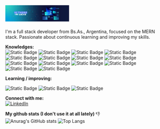 <img src='/img/banner.png' alt='banner' align='center' width='200'/>

###
I'm a full stack developer from Bs.As., Argentina, focused on the MERN stack. Passionate about continuous learning and improving my skills.

**Knowledges:** <br/>
![Static Badge](https://img.shields.io/badge/HTML5-black?style=flat&logo=html5)
![Static Badge](https://img.shields.io/badge/CSS3-black?style=flat&logo=css3&logoColor=blue)
![Static Badge](https://img.shields.io/badge/SASS-black?style=flat&logo=sass)
![Static Badge](https://img.shields.io/badge/BOOTSTRAP-black?style=flat&logo=bootstrap)
![Static Badge](https://img.shields.io/badge/GIT-black?style=flat&logo=git)
![Static Badge](https://img.shields.io/badge/GITHUB-black?style=flat&logo=github)
![Static Badge](https://img.shields.io/badge/Javascript-black?style=flat&logo=javascript)
![Static Badge](https://img.shields.io/badge/React-black?style=flat&logo=react)
![Static Badge](https://img.shields.io/badge/EXPRESS-black?style=flat&logo=express)
![Static Badge](https://img.shields.io/badge/POSTMAN-black?style=flat&logo=postman)
![Static Badge](https://img.shields.io/badge/NODE.JS-black?style=flat&logo=nodedotjs)
![Static Badge](https://img.shields.io/badge/FIREBASE-black?style=flat&logo=firebase)
![Static Badge](https://img.shields.io/badge/MONGODB-black?style=flat&logo=mongodb)
![Static Badge](https://img.shields.io/badge/MYSQL-black?style=flat&logo=mysql)

**Learning / improving:** <br/>

![Static Badge](https://img.shields.io/badge/TYPESCRIPT-black?style=flat&logo=typescript)
![Static Badge](https://img.shields.io/badge/PYTHON-black?style=flat&logo=python)
![Static Badge](https://img.shields.io/badge/PHP-black?style=flat&logo=php)

**Connect with me:** <br/>
<a href="https://www.linkedin.com/in/lucasberardi/" target="_blank"><img src="https://img.shields.io/badge/LINKEDIN-blue?style=for-the-badge&logo=linkedin" alt="LinkedIn"/></a>

**My github stats (I don't use it at all lately)** :-1: <br/>
![Anurag's GitHub stats](https://github-readme-stats.vercel.app/api?username=lucasberardi95&theme=github_dark&show_icons=true)
![Top Langs](https://github-readme-stats.vercel.app/api/top-langs/?username=lucasberardi95&layout=compact)

